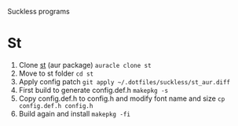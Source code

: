 Suckless programs

# St
1. Clone [st](https://aur.archlinux.org/packages/st) (aur package)
`auracle clone st`
2. Move to st folder
`cd st`
3. Apply config patch
`git apply ~/.dotfiles/suckless/st_aur.diff`
4. First build to generate config.def.h
`makepkg -s`
5. Copy config.def.h to config.h and modify font name and size
`cp config.def.h config.h`
6. Build again and install
`makepkg -fi`

